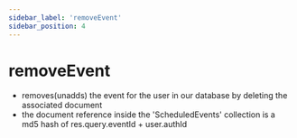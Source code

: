 ```yaml
---
sidebar_label: 'removeEvent'
sidebar_position: 4
---
```

# removeEvent


* removes(unadds) the event for the user in our database by deleting the associated document
* the document reference inside the 'ScheduledEvents' collection is a md5 hash of res.query.eventId + user.authId